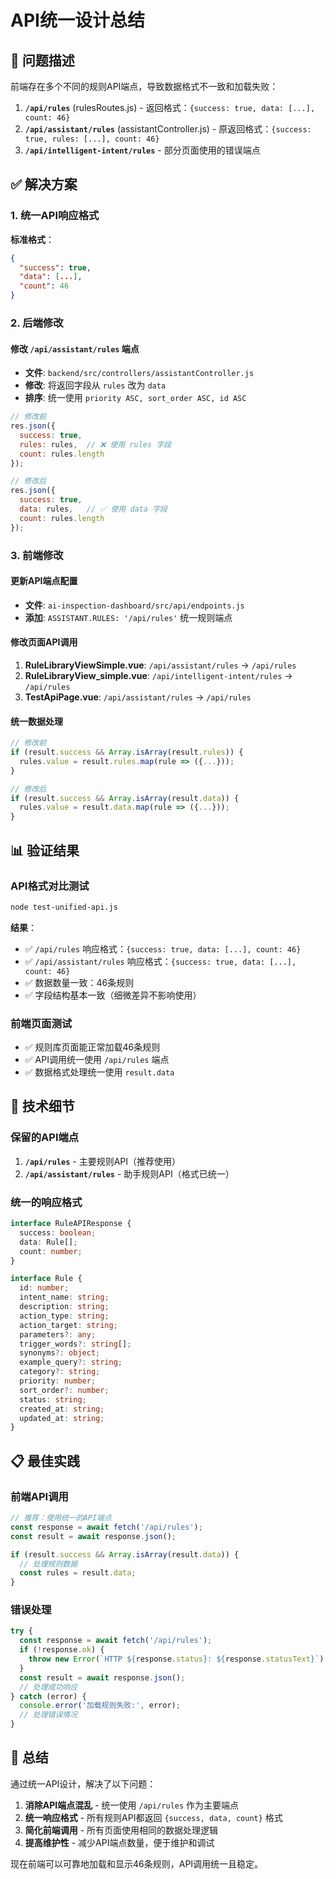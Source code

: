 # API统一设计总结

## 🎯 问题描述

前端存在多个不同的规则API端点，导致数据格式不一致和加载失败：

1. **`/api/rules`** (rulesRoutes.js) - 返回格式：`{success: true, data: [...], count: 46}`
2. **`/api/assistant/rules`** (assistantController.js) - 原返回格式：`{success: true, rules: [...], count: 46}`
3. **`/api/intelligent-intent/rules`** - 部分页面使用的错误端点

## ✅ 解决方案

### 1. 统一API响应格式

**标准格式**：
```json
{
  "success": true,
  "data": [...],
  "count": 46
}
```

### 2. 后端修改

#### 修改 `/api/assistant/rules` 端点
- **文件**: `backend/src/controllers/assistantController.js`
- **修改**: 将返回字段从 `rules` 改为 `data`
- **排序**: 统一使用 `priority ASC, sort_order ASC, id ASC`

```javascript
// 修改前
res.json({
  success: true,
  rules: rules,  // ❌ 使用 rules 字段
  count: rules.length
});

// 修改后
res.json({
  success: true,
  data: rules,   // ✅ 使用 data 字段
  count: rules.length
});
```

### 3. 前端修改

#### 更新API端点配置
- **文件**: `ai-inspection-dashboard/src/api/endpoints.js`
- **添加**: `ASSISTANT.RULES: '/api/rules'` 统一规则端点

#### 修改页面API调用
1. **RuleLibraryViewSimple.vue**: `/api/assistant/rules` → `/api/rules`
2. **RuleLibraryView_simple.vue**: `/api/intelligent-intent/rules` → `/api/rules`
3. **TestApiPage.vue**: `/api/assistant/rules` → `/api/rules`

#### 统一数据处理
```javascript
// 修改前
if (result.success && Array.isArray(result.rules)) {
  rules.value = result.rules.map(rule => ({...}));
}

// 修改后
if (result.success && Array.isArray(result.data)) {
  rules.value = result.data.map(rule => ({...}));
}
```

## 📊 验证结果

### API格式对比测试
```bash
node test-unified-api.js
```

**结果**：
- ✅ `/api/rules` 响应格式：`{success: true, data: [...], count: 46}`
- ✅ `/api/assistant/rules` 响应格式：`{success: true, data: [...], count: 46}`
- ✅ 数据数量一致：46条规则
- ✅ 字段结构基本一致（细微差异不影响使用）

### 前端页面测试
- ✅ 规则库页面能正常加载46条规则
- ✅ API调用统一使用 `/api/rules` 端点
- ✅ 数据格式处理统一使用 `result.data`

## 🔧 技术细节

### 保留的API端点
1. **`/api/rules`** - 主要规则API（推荐使用）
2. **`/api/assistant/rules`** - 助手规则API（格式已统一）

### 统一的响应格式
```typescript
interface RuleAPIResponse {
  success: boolean;
  data: Rule[];
  count: number;
}

interface Rule {
  id: number;
  intent_name: string;
  description: string;
  action_type: string;
  action_target: string;
  parameters?: any;
  trigger_words?: string[];
  synonyms?: object;
  example_query?: string;
  category?: string;
  priority: number;
  sort_order?: number;
  status: string;
  created_at: string;
  updated_at: string;
}
```

## 📋 最佳实践

### 前端API调用
```javascript
// 推荐：使用统一的API端点
const response = await fetch('/api/rules');
const result = await response.json();

if (result.success && Array.isArray(result.data)) {
  // 处理规则数据
  const rules = result.data;
}
```

### 错误处理
```javascript
try {
  const response = await fetch('/api/rules');
  if (!response.ok) {
    throw new Error(`HTTP ${response.status}: ${response.statusText}`);
  }
  const result = await response.json();
  // 处理成功响应
} catch (error) {
  console.error('加载规则失败:', error);
  // 处理错误情况
}
```

## 🎉 总结

通过统一API设计，解决了以下问题：

1. **消除API端点混乱** - 统一使用 `/api/rules` 作为主要端点
2. **统一响应格式** - 所有规则API都返回 `{success, data, count}` 格式
3. **简化前端调用** - 所有页面使用相同的数据处理逻辑
4. **提高维护性** - 减少API端点数量，便于维护和调试

现在前端可以可靠地加载和显示46条规则，API调用统一且稳定。

